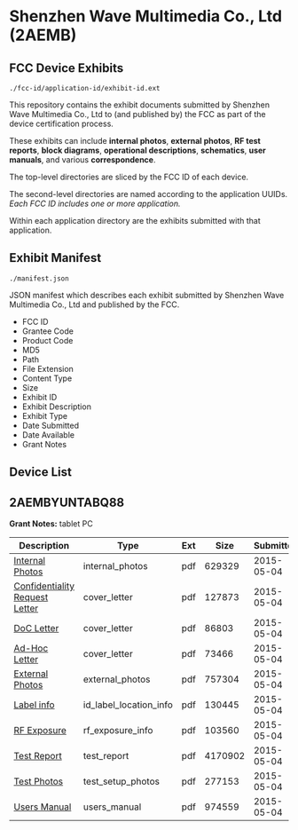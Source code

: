 # Shenzhen Wave Multimedia Co., Ltd (2AEMB)
## FCC Device Exhibits

```
./fcc-id/application-id/exhibit-id.ext
```

This repository contains the exhibit documents submitted by Shenzhen Wave Multimedia Co., Ltd to (and published by) the FCC as part of the device certification process.

These exhibits can include **internal photos**, **external photos**, **RF test reports**, **block diagrams**, **operational descriptions**, **schematics**, **user manuals**, and various **correspondence**.

The top-level directories are sliced by the FCC ID of each device.

The second-level directories are named according to the application UUIDs. *Each FCC ID includes one or more application.*

Within each application directory are the exhibits submitted with that application. 

## Exhibit Manifest

```
./manifest.json
```

JSON manifest which describes each exhibit submitted by Shenzhen Wave Multimedia Co., Ltd and published by the FCC.

- FCC ID
- Grantee Code
- Product Code
- MD5
- Path
- File Extension
- Content Type
- Size
- Exhibit ID
- Exhibit Description
- Exhibit Type
- Date Submitted
- Date Available
- Grant Notes

## Device List
## 2AEMBYUNTABQ88
**Grant Notes:** tablet PC

| Description | Type | Ext | Size | Submitted | Available |
| ----------- | ---- | --- | ---- | --------- | --------- |
| [Internal Photos](2AEMBYUNTABQ88/6d0016479a8120859440e0878517c3b7/2603269.pdf) | internal_photos | pdf | 629329 | 2015-05-04 | 2015-05-04 |
| [Confidentiality Request Letter](2AEMBYUNTABQ88/6d0016479a8120859440e0878517c3b7/2603266.pdf) | cover_letter | pdf | 127873 | 2015-05-04 | 2015-05-04 |
| [DoC Letter](2AEMBYUNTABQ88/6d0016479a8120859440e0878517c3b7/2603267.pdf) | cover_letter | pdf | 86803 | 2015-05-04 | 2015-05-04 |
| [Ad-Hoc Letter](2AEMBYUNTABQ88/6d0016479a8120859440e0878517c3b7/2603274.pdf) | cover_letter | pdf | 73466 | 2015-05-04 | 2015-05-04 |
| [External Photos](2AEMBYUNTABQ88/6d0016479a8120859440e0878517c3b7/2603268.pdf) | external_photos | pdf | 757304 | 2015-05-04 | 2015-05-04 |
| [Label info](2AEMBYUNTABQ88/6d0016479a8120859440e0878517c3b7/2603270.pdf) | id_label_location_info | pdf | 130445 | 2015-05-04 | 2015-05-04 |
| [RF Exposure](2AEMBYUNTABQ88/6d0016479a8120859440e0878517c3b7/2603272.pdf) | rf_exposure_info | pdf | 103560 | 2015-05-04 | 2015-05-04 |
| [Test Report](2AEMBYUNTABQ88/6d0016479a8120859440e0878517c3b7/2603275.pdf) | test_report | pdf | 4170902 | 2015-05-04 | 2015-05-04 |
| [Test Photos](2AEMBYUNTABQ88/6d0016479a8120859440e0878517c3b7/2603273.pdf) | test_setup_photos | pdf | 277153 | 2015-05-04 | 2015-05-04 |
| [Users Manual](2AEMBYUNTABQ88/6d0016479a8120859440e0878517c3b7/2603271.pdf) | users_manual | pdf | 974559 | 2015-05-04 | 2015-05-04 |
